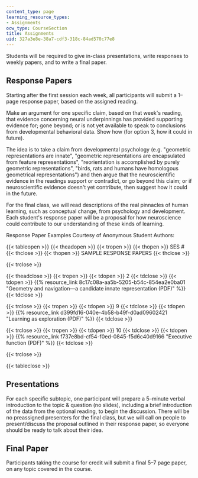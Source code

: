 ```yaml
---
content_type: page
learning_resource_types:
- Assignments
ocw_type: CourseSection
title: Assignments
uid: 327a3e8e-38a7-cdf3-318c-84ad570c77e8
---
```


Students will be required to give in-class presentations, write responses to weekly papers, and to write a final paper.

Response Papers
---------------

Starting after the first session each week, all participants will submit a 1–page response paper, based on the assigned reading.

Make an argument for one specific claim, based on that week's reading, that evidence concerning neural underpinnings has provided supporting evidence for; gone beyond; or is not yet available to speak to conclusions from developmental behavioral data. Show how (for option 3, how it could in future).

The idea is to take a claim from developmental psychology (e.g. "geometric representations are innate", "geometric representations are encapsulated from feature representations", "reorientation is accomplished by purely geometric representations", "birds, rats and humans have homologous geometrical representations") and then argue that the neuroscientific evidence in the readings support or contradict, or go beyond this claim; or if neuroscientific evidence doesn't yet contribute, then suggest how it could in the future.

For the final class, we will read descriptions of the real pinnacles of human learning, such as conceptual change, from psychology and development. Each student's response paper will be a proposal for how neuroscience could contribute to our understanding of these kinds of learning.

Response Paper Examples Courtesy of Anonymous Student Authors:

{{< tableopen >}}
{{< theadopen >}}
{{< tropen >}}
{{< thopen >}}
SES #
{{< thclose >}}
{{< thopen >}}
SAMPLE RESPONSE PAPERS
{{< thclose >}}

{{< trclose >}}

{{< theadclose >}}
{{< tropen >}}
{{< tdopen >}}
2
{{< tdclose >}}
{{< tdopen >}}
{{% resource_link 8c17c08a-aa5b-5205-b54c-854ea2e0ba01 "Geometry and navigation—a candidate innate representation (PDF)" %}}
{{< tdclose >}}

{{< trclose >}}
{{< tropen >}}
{{< tdopen >}}
9
{{< tdclose >}}
{{< tdopen >}}
{{% resource_link d399fd16-040e-4b58-b49f-d0ad09602421 "Learning as exploration (PDF)" %}}
{{< tdclose >}}

{{< trclose >}}
{{< tropen >}}
{{< tdopen >}}
10
{{< tdclose >}}
{{< tdopen >}}
{{% resource_link f737e8bd-cf54-f0ed-0845-f5d6c40d9166 "Executive function (PDF)" %}}
{{< tdclose >}}

{{< trclose >}}

{{< tableclose >}}

Presentations
-------------

For each specific subtopic, one participant will prepare a 5–minute verbal introduction to the topic & question (no slides), including a brief introduction of the data from the optional reading, to begin the discussion. There will be no preassigned presenters for the final class, but we will call on people to present/discuss the proposal outlined in their response paper, so everyone should be ready to talk about their idea.

Final Paper
-----------

Participants taking the course for credit will submit a final 5–7 page paper, on any topic covered in the course.